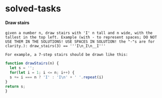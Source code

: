 # solved-tasks
#### Draw stairs
     
    given a number n, draw stairs with 'I' n tall and n wide, with the tallest in the top left. Example (with - to represent spaces; DO NOT USE THEM IN THE SOLUTIONS! USE SPACES IN SOLUTION! the "-"s are for clarity.): draw_stairs(3) == '''I\n_I\n__I'''
    
    For example, a 7-step stairs should be drawn like this:

```javascript
function drawStairs(n) {
  let s = '';
  for(let i = 1; i <= n; i++) {
  s += i === n ? 'I' : 'I\n' + ' '.repeat(i)
}
return s;
}
```
